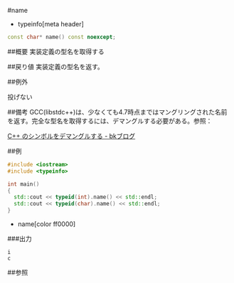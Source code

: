 #name
* typeinfo[meta header]

```cpp
const char* name() const noexcept;
```

##概要
実装定義の型名を取得する


##戻り値
実装定義の型名を返す。


##例外

投げない


##備考
GCC(libstdc++)は、少なくても4.7時点まではマングリングされた名前を返す。完全な型名を取得するには、デマングルする必要がある。参照：

[C++ のシンボルをデマングルする - bkブログ](http://0xcc.net/blog/archives/000095.html)


##例
```cpp
#include <iostream>
#include <typeinfo>

int main()
{
  std::cout << typeid(int).name() << std::endl;
  std::cout << typeid(char).name() << std::endl;
}
```
* name[color ff0000]

###出力
```
i
c
```

##参照


